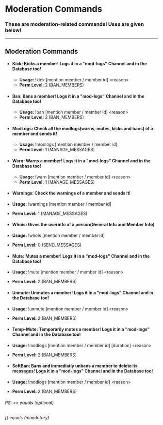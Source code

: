 # Moderation Commands
### These are moderation-related commands! Uses are given below!
---
## Moderation Commands
- #### **Kick:**  Kicks a member! Logs it in a "mod-logs" Channel and in the Database too!
  - **Usage:** !kick [mention member / member id] \<reason>
  - **Perm Level:** 2 (BAN_MEMBERS)

- #### **Ban:** Bans a member! Logs it in a "mod-logs" Channel and in the Database too!
  - **Usage:** !ban [mention member / member id] \<reason>
  - **Perm Level:** 2 (BAN_MEMBERS)

- #### **ModLogs:** Check all the modlogs(warns, mutes, kicks and bans) of a member and sends it!
  -  **Usage:** !modlogs [mention member / member id]
  -  **Perm Level:** 1 (MANAGE_MESSAGES)

- #### **Warn:** Warns a member! Logs it in a "mod-logs" Channel and in the Database too!
  -  **Usage:** !warn [mention member / member id] \<reason>
  -  **Perm Level:** 1 (MANAGE_MESSAGES)

-  #### **Warnings:** Check the warnings of a member and sends it!
  -  **Usage:** !warnings [mention member / member id]
  -  **Perm Level:** 1 (MANAGE_MESSAGES)
  
-  #### **Whois:** Gives the userinfo of a person(General Info and Member Info)
  -  **Usage:** !whois [mention member / member id] 
  -  **Perm Level:** 0 (SEND_MESSAGES)

-  #### **Mute:** Mutes a member! Logs it in a "mod-logs" Channel and in the Database too!
  -  **Usage:** !mute [mention member / member id] \<reason>
  -  **Perm Level:** 2 (BAN_MEMBERS)

-  #### **Unmute:** Unmutes a member! Logs it in a "mod-logs" Channel and in the Database too!
  -  **Usage:** !unmute [mention member / member id] \<reason>
  -  **Perm Level:** 2 (BAN_MEMBERS)

-  #### **Temp-Mute:** Temporarily mutes a member! Logs it in a "mod-logs" Channel and in the Database too!
  -  **Usage:** !modlogs [mention member / member id] [duration] \<reason>
  -  **Perm Level:** 2 (BAN_MEMBERS)

-  #### **SoftBan:** Bans and immediatly unbans a member to delete its messages! Logs it in a "mod-logs" Channel and in the Database too!
  -  **Usage:** !modlogs [mention member / member id] \<reason>
  -  **Perm Level:** 2 (BAN_MEMBERS)

###### PS: <> equals (optional)
###### [] equals (mandatory)
 